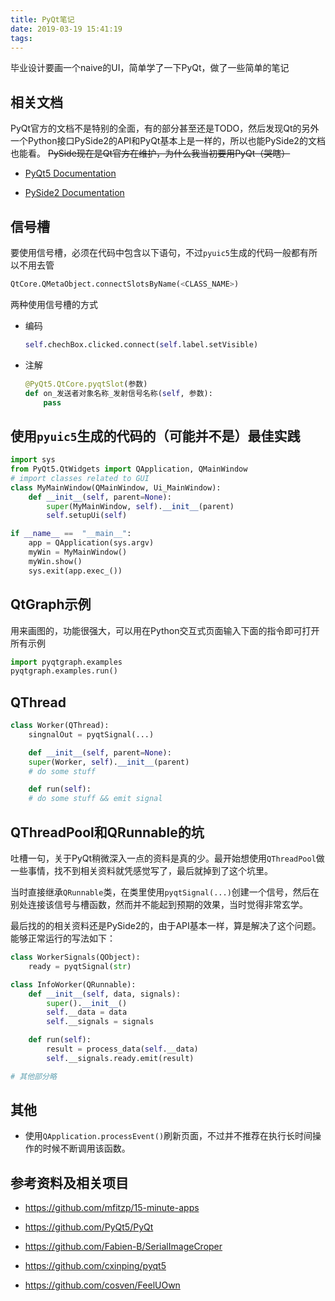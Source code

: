 ```yaml
---
title: PyQt笔记
date: 2019-03-19 15:41:19
tags:
---
```


毕业设计要画一个naive的UI，简单学了一下PyQt，做了一些简单的笔记

<!-- more -->

## 相关文档

PyQt官方的文档不是特别的全面，有的部分甚至还是TODO，然后发现Qt的另外一个Python接口PySide2的API和PyQt基本上是一样的，所以也能PySide2的文档也能看。 ~~PySide现在是Qt官方在维护，为什么我当初要用PyQt（哭瞎）~~

* [PyQt5 Documentation](https://www.riverbankcomputing.com/static/Docs/PyQt5/)

* [PySide2 Documentation](https://doc.qt.io/qtforpython/index.html)

## 信号槽

要使用信号槽，必须在代码中包含以下语句，不过`pyuic5`生成的代码一般都有所以不用去管

```python
QtCore.QMetaObject.connectSlotsByName(<CLASS_NAME>)
```

两种使用信号槽的方式

* 编码

    ```python
    self.chechBox.clicked.connect(self.label.setVisible)
    ```

* 注解

    ```python
    @PyQt5.QtCore.pyqtSlot(参数)
    def on_发送者对象名称_发射信号名称(self, 参数):
        pass
    ```

## 使用`pyuic5`生成的代码的（可能并不是）最佳实践

```python
import sys
from PyQt5.QtWidgets import QApplication, QMainWindow
# import classes related to GUI
class MyMainWindow(QMainWindow, Ui_MainWindow):
    def __init__(self, parent=None):
        super(MyMainWindow, self).__init__(parent)
        self.setupUi(self)

if __name__ ==  "__main__":
    app = QApplication(sys.argv)
    myWin = MyMainWindow()
    myWin.show()
    sys.exit(app.exec_())
```

## QtGraph示例

用来画图的，功能很强大，可以用在Python交互式页面输入下面的指令即可打开所有示例

```python
import pyqtgraph.examples
pyqtgraph.examples.run()

```

## QThread

```python
class Worker(QThread):
    singnalOut = pyqtSignal(...)

    def __init__(self, parent=None):
    super(Worker, self).__init__(parent)
    # do some stuff

    def run(self):
    # do some stuff && emit signal
```

## QThreadPool和QRunnable的坑

吐槽一句，关于PyQt稍微深入一点的资料是真的少。最开始想使用`QThreadPool`做一些事情，找不到相关资料就凭感觉写了，最后就掉到了这个坑里。

当时直接继承`QRunnable`类，在类里使用`pyqtSignal(...)`创建一个信号，然后在别处连接该信号与槽函数，然而并不能起到预期的效果，当时觉得非常玄学。

最后找的的相关资料还是PySide2的，由于API基本一样，算是解决了这个问题。能够正常运行的写法如下：

```python
class WorkerSignals(QObject):
    ready = pyqtSignal(str)

class InfoWorker(QRunnable):
    def __init__(self, data, signals):
        super().__init__()
        self.__data = data
        self.__signals = signals

    def run(self):
        result = process_data(self.__data)
        self.__signals.ready.emit(result)

# 其他部分略
```

## 其他

* 使用`QApplication.processEvent()`刷新页面，不过并不推荐在执行长时间操作的时候不断调用该函数。

## 参考资料及相关项目

* https://github.com/mfitzp/15-minute-apps

* https://github.com/PyQt5/PyQt

* https://github.com/Fabien-B/SerialImageCroper

* https://github.com/cxinping/pyqt5

* https://github.com/cosven/FeelUOwn





